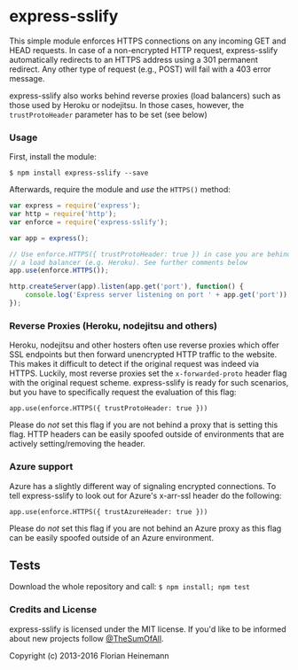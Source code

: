 express-sslify
==============

This simple module enforces HTTPS connections on any incoming GET and HEAD requests. In case of a non-encrypted HTTP request, express-sslify automatically redirects to an HTTPS address using a 301 permanent redirect. Any other type of request (e.g., POST) will fail with a 403 error message.

express-sslify also works behind reverse proxies (load balancers) such as those used by Heroku or nodejitsu. In those cases, however, the `trustProtoHeader` parameter has to be set (see below)

### Usage

First, install the module:

`$ npm install express-sslify --save`

Afterwards, require the module and *use* the `HTTPS()` method:
```javascript
var express = require('express');
var http = require('http');
var enforce = require('express-sslify');

var app = express();

// Use enforce.HTTPS({ trustProtoHeader: true }) in case you are behind
// a load balancer (e.g. Heroku). See further comments below
app.use(enforce.HTTPS());

http.createServer(app).listen(app.get('port'), function() {
	console.log('Express server listening on port ' + app.get('port'));
});
```

### Reverse Proxies (Heroku, nodejitsu and others)

Heroku, nodejitsu and other hosters often use reverse proxies which offer SSL endpoints but then forward unencrypted HTTP traffic to the website. This makes it difficult to detect if the original request was indeed via HTTPS. Luckily, most reverse proxies set the `x-forwarded-proto` header flag with the original request scheme. express-sslify is ready for such scenarios, but you have to specifically request the evaluation of this flag:

`app.use(enforce.HTTPS({ trustProtoHeader: true }))`

Please do *not* set this flag if you are not behind a proxy that is setting this flag. HTTP headers can be easily spoofed outside of environments that are actively setting/removing the header.

### Azure support

Azure has a slightly different way of signaling encrypted connections. To tell express-sslify to look out for Azure's x-arr-ssl header do the following:

`app.use(enforce.HTTPS({ trustAzureHeader: true }))`

Please do *not* set this flag if you are not behind an Azure proxy as this flag can be easily spoofed outside of an Azure environment.


## Tests
Download the whole repository and call:
`$ npm install; npm test`

### Credits and License
express-sslify is licensed under the MIT license. If you'd like to be informed about new projects follow  [@TheSumOfAll](http://twitter.com/TheSumOfAll/).

Copyright (c) 2013-2016 Florian Heinemann
